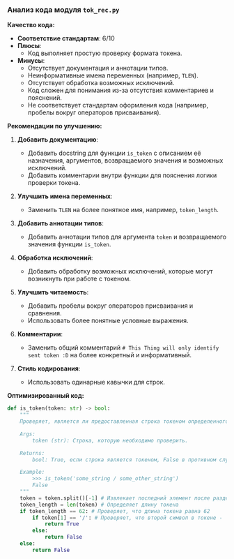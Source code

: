### **Анализ кода модуля `tok_rec.py`**

**Качество кода:**

- **Соответствие стандартам**: 6/10
- **Плюсы**:
    - Код выполняет простую проверку формата токена.
- **Минусы**:
    - Отсутствует документация и аннотации типов.
    - Неинформативные имена переменных (например, `TLEN`).
    - Отсутствует обработка возможных исключений.
    - Код сложен для понимания из-за отсутствия комментариев и пояснений.
    - Не соответствует стандартам оформления кода (например, пробелы вокруг операторов присваивания).

**Рекомендации по улучшению:**

1.  **Добавить документацию**:
    - Добавить docstring для функции `is_token` с описанием её назначения, аргументов, возвращаемого значения и возможных исключений.
    - Добавить комментарии внутри функции для пояснения логики проверки токена.

2.  **Улучшить имена переменных**:
    - Заменить `TLEN` на более понятное имя, например, `token_length`.

3.  **Добавить аннотации типов**:
    - Добавить аннотации типов для аргумента `token` и возвращаемого значения функции `is_token`.

4.  **Обработка исключений**:
    - Добавить обработку возможных исключений, которые могут возникнуть при работе с токеном.

5.  **Улучшить читаемость**:
    - Добавить пробелы вокруг операторов присваивания и сравнения.
    - Использовать более понятные условные выражения.

6.  **Комментарии**:
    -  Заменить общий комментарий `# This Thing will only identify sent token :D` на более конкретный и информативный.
7. **Стиль кодирования**:
   - Использовать одинарные кавычки для строк.

**Оптимизированный код:**

```python
def is_token(token: str) -> bool:
    """
    Проверяет, является ли предоставленная строка токеном определенного формата.

    Args:
        token (str): Строка, которую необходимо проверить.

    Returns:
        bool: True, если строка является токеном, False в противном случае.

    Example:
        >>> is_token('some_string / some_other_string')
        False
    """
    token = token.split()[-1] # Извлекает последний элемент после разделения строки на слова
    token_length = len(token) # Определяет длину токена
    if token_length == 62: # Проверяет, что длина токена равна 62
        if token[1] == '/': # Проверяет, что второй символ в токене - '/'
            return True
        else:
            return False
    else:
        return False